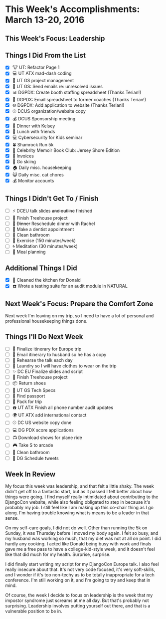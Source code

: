 # This Week's Accomplishments: March 13-20, 2016

## This Week's Focus: **Leadership**

## Things I Did From the List
- [x] :cow: UT: Refactor Page 1 
- [x] :computer: UT ATX mad-dash coding 
- [x] :file_folder: UT GS project management
- [x] :email: UT GS: Send emails re: unresolved issues 
- [x] :bar_chart: DGPDX: Create booth staffing spreadsheet (Thanks Terian!)
- [x] :email: DGPDX: Email spreadsheet to former coaches (Thanks Terian!)
- [x] :globe_with_meridians: DGPDX: Add application to website (Thanks Terian!)
- [x] :baseball: DCUS organization/website copy
- [x] :moneybag: DCUS Sponsorship meeting 
- [x] :curry: Dinner with Kelsey
- [x] :stew: Lunch with friends
- [x] :computer: Cybersecurity for Kids seminar 
- [x] :four_leaf_clover: Shamrock Run 5k 
- [x] :spaghetti: Celebrity Memoir Book Club: Jersey Shore Edition 
- [x] :page_facing_up: Invoices 
- [x] :ski: Go skiing 
- [x] :house: Daily misc. housekeeping 
- [x] :smiley_cat: Daily misc. cat chores 
- [x] :moneybag: Monitor accounts 

## Things I Didn't Get To / Finish
- [ ] :zap: DCEU talk slides ~~and outline~~ finished 
- [ ] :deciduous_tree: Finish Treehouse project
- [ ] :stew: ~~Dinner~~ Reschedule dinner with Rachel 
- [ ] :date: Make a dentist appointment 
- [ ] :toilet: Clean bathroom 
- [ ] :shoe: Exercise (150 minutes/week) 
- [ ] :cyclone: Meditation (30 minutes/week) 
- [ ] :fork_and_knife: Meal planning 

## Additional Things I Did
- [x] :fork_and_knife: Cleaned the kitchen for Donald 
- [x] :phone: Wrote a testing suite for an audit module in NATURAL 

## Next Week's Focus: Prepare the Comfort Zone 
Next week I'm leaving on my trip, so I need to have a lot of personal and professional housekeeping things done. 

## Things I'll Do Next Week
- [ ] :european_castle: Finalize itinerary for Europe trip 
- [ ] :email: Email itinerary to husband so he has a copy 
- [ ] :microphone: Rehearse the talk each day 
- [ ] :womans_clothes: Laundry so I will have clothes to wear on the trip 
- [ ] :sparkles: DC EU Finalize slides and script 
- [ ] :deciduous_tree: Finish Treehouse project 
- [ ] :package: Return shoes 
- [ ] :paperclip: UT GS Tech Specs 
- [ ] :passport_control: Find passport 
- [ ] :handbag: Pack for trip 
- [ ] :phone: UT ATX Finish all phone number audit updates 
- [ ] :earth_africa: UT ATX add international contact
- [ ] :baseball: DC US website copy done 
- [ ] :computer: DG PDX score applications 
- [ ] :tv: Download shows for plane ride 
- [ ] :video_game: Take S to arcade 
- [ ] :toilet: Clean bathroom 
- [ ] :iphone: DG Schedule tweets 

## Week In Review
My focus this week was leadership, and that felt a little shaky. The week didn't get off to a fantastic start, but as it passed I felt better about how things were going. I find myself really intimidated about contributing to the DjangoCon website, while also feeling obligated to step in because it's probably my job. I still feel like I am making up this co-chair thing as I go along. I'm having trouble knowing what is means to be a leader in that sense. 

On my self-care goals, I did not do well. Other than running the 5k on Sunday, it was Thursday before I moved my body again. I felt so busy, and my husband was working so much, that my diet was not at all on point. I did hardly any cooking. I acted like Donald being busy with work and finals gave me a free pass to have a college-kid-style week, and it doesn't feel like that did much for my health. Surprise, surprise. 

I did finally start writing my script for my DjangoCon Europe talk. I also feel really insecure about that. It's not very code focused, it's very soft-skills, and I wonder if it's too non-techy as to be totally inappropriate for a tech conference. I'm still working on it, and I'm going to try and keep that in mind. 

Of course, the week I decide to focus on leadership is the week that my impostor syndrome just screams at me all day. But that's probably not surprising. Leadership involves putting yourself out there, and that is a vulnerable position to be in. 

